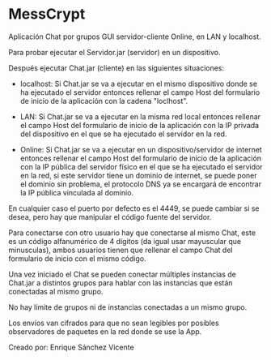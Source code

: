 # MessCrypt

Aplicación Chat por grupos GUI servidor-cliente Online, en LAN y localhost.

Para probar ejecutar el Servidor.jar (servidor) en un dispositivo.  

Después ejecutar Chat.jar (cliente) en las siguientes situaciones:

- localhost: Si Chat.jar se va a ejecutar en el mismo dispositivo donde se ha ejecutado el servidor entonces rellenar el campo Host del formulario de inicio de la aplicación con la cadena "loclhost".

- LAN: Si Chat.jar se va a ejecutar en la misma red local entonces rellenar el campo Host del formulario de inicio de la aplicación con la IP privada del dispositivo en el que se ha ejecutado el servidor en la red.

- Online: Si Chat.jar se va a ejecutar en un dispositivo/servidor de internet entonces rellenar el campo Host del formulario de inicio de la aplicación con la IP pública del servidor físico en el que se ha ejecutado el servidor en la red, si este servidor tiene un dominio de internet, se puede poner el dominio sin problema, el protocolo DNS ya se encargará de encontrar la IP pública vinculada al dominio.

En cualquier caso el puerto por defecto es el 4449, se puede cambiar si se desea, pero hay que manipular el código fuente del servidor.

Para conectarse con otro usuario hay que conectarse al mismo Chat, este es un código alfanumérico de 4 dígitos (da igual usar mayuscular que minusculas), ambos usuarios tienen que rellenar el campo Chat del formulario de inicio con el mismo código.

Una vez iniciado el Chat se pueden conectar múltiples instancias de Chat.jar a distintos grupos para hablar con las instancias que están conectadas al mismo grupo.

No hay límite de grupos ni de instancias conectadas a un mismo grupo.

Los envíos van cifrados para que no sean legibles por posibles observadores de paquetes en la red donde se use la App.

Creado por: Enrique Sánchez Vicente
